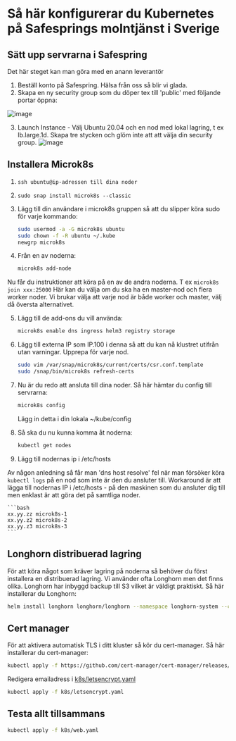 # Så här konfigurerar du Kubernetes på Safesprings molntjänst i Sverige

## Sätt upp servrarna i Safespring

Det här steget kan man göra med en anann leverantör

1. Beställ konto på Safespring. Hälsa från oss så blir vi glada.
2. Skapa en ny security group som du döper tex till 'public' med följande portar öppna:

![image](https://user-images.githubusercontent.com/395843/153294252-9f639c32-6c53-4438-8324-170b49b65bca.png)

3. Launch Instance - Välj Ubuntu 20.04 och en nod med lokal lagring, t ex lb.large.1d. Skapa tre stycken och glöm inte att att välja din security group.
![image](https://user-images.githubusercontent.com/395843/153294835-3be4f2e7-67f8-4188-88c1-1d2f5a089152.png)

## Installera Microk8s

1. `ssh ubuntu@ip-adressen till dina noder`
2. `sudo snap install microk8s --classic`
3. Lägg till din användare i microk8s gruppen så att du slipper köra sudo för varje kommando:

    ```bash
    sudo usermod -a -G microk8s ubuntu
    sudo chown -f -R ubuntu ~/.kube
    newgrp microk8s
    ```

4. Från en av noderna: 

    ```bash
    microk8s add-node
    ```

Nu får du instruktioner att köra på en av de andra noderna. T ex `microk8s join xxx:25000`
Här kan du välja om du ska ha en master-nod och flera worker noder. Vi brukar välja att varje nod är både worker och master, välj då översta alternativet.

5. Lägg till de add-ons du vill använda:

    ```bash
    microk8s enable dns ingress helm3 registry storage
    ```

6. Lägg till externa IP som IP.100 i denna så att du kan nå klustret utifrån utan varningar. Upprepa för varje nod.

    ```bash
    sudo vim /var/snap/microk8s/current/certs/csr.conf.template
    sudo /snap/bin/microk8s refresh-certs
    ```

7. Nu är du redo att ansluta till dina noder. Så här hämtar du config till servrarna:

    ```bash
    microk8s config
    ```

   Lägg in detta i din lokala ~/kube/config

8. Så ska du nu kunna komma åt noderna:

    ```bash
    kubectl get nodes
    ```
    
9. Lägg till nodernas ip i /etc/hosts

Av någon anledning så får man 'dns host resolve' fel när man försöker köra `kubectl logs` på en nod som inte är den du ansluter till. Workaround är att lägga till nodernas IP i /etc/hosts - på den maskinen som du ansluter dig till men enklast är att göra det på samtliga noder.

    ```bash
    xx.yy.zz microk8s-1
    xx.yy.z2 microk8s-2
    xx.yy.z3 microk8s-3
    ```

## Longhorn distribuerad lagring

För att köra något som kräver lagring på noderna så behöver du först installera en distribuerad lagring. Vi använder ofta Longhorn men det finns olika. Longhorn har inbyggd backup till S3 vilket är väldigt praktiskt. Så här installerar du Longhorn:

```bash
helm install longhorn longhorn/longhorn --namespace longhorn-system --create-namespace --set csi.kubeletRootDir=/var/snap/microk8s/common/var/lib/kubelet --set defaultSettings.defaultDataPath=/data
```

## Cert manager

För att aktivera automatisk TLS i ditt kluster så kör du cert-manager. Så här installerar du cert-manager:

```bash
kubectl apply -f https://github.com/cert-manager/cert-manager/releases/download/v1.7.1/cert-manager.yaml
```

Redigera emailadress i [k8s/letsencrypt.yaml](k8s/letsencrypt.yaml)

```bash
kubectl apply -f k8s/letsencrypt.yaml
```

## Testa allt tillsammans

```bash
kubectl apply -f k8s/web.yaml
```
